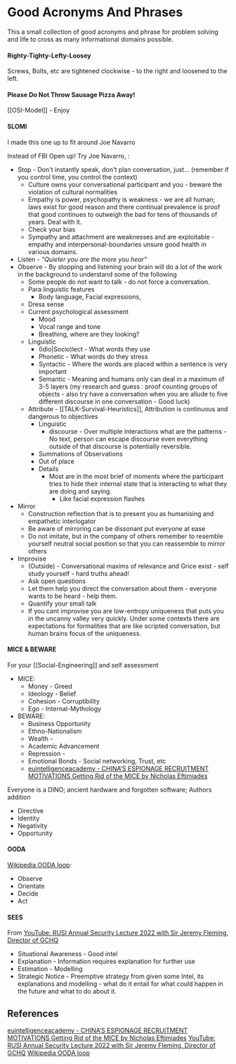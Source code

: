 # Good Acronyms And Phrases

This a small collection of good acronyms and phrase for problem solving and life to cross as many informational domains possible. 

#### Righty-Tighty-Lefty-Loosey

Screws, Bolts, etc are tightened clockwise - to the right and loosened to the left.

#### Please Do Not Throw Sausage Pizza Away!

[[OSI-Model]] - Enjoy

#### SLOMI

I made this one up to fit around Joe Navarro 

Instead of FBI Open up! Try Joe Navarro, :
- Stop - Don't instantly speak, don't plan conversation, just... (remember if you control time, you control the context)
	- Culture owns your conversational participant and you - beware the violation of cultural normalities   
	- Empathy is power, psychopathy is weakness - we are all human; laws exist for good reason and there continual prevalence is proof that good continues to outweigh the bad for tens of thousands of years. Deal with it.
	- Check your bias 
	- Sympathy and attachment are weaknesses  and are exploitable - empathy and interpersonal-boundaries unsure good health in various domains.
- Listen - *"Quieter you are the more you hear"*
- Observe - By stopping and listening your brain will do a lot of the work in the background to understand some of the following
	- Some people do not want to talk - do not force a conversation.
	- Para linguistic features
		- Body language, Facial expressions,
	- Dress sense
	- Current psychological assessment 
		- Mood 
		- Vocal range and tone
		- Breathing, where are they looking?
	- Linguistic
		- (Idio|Socio)lect - What words they use
		- Phonetic - What words do they stress
		- Syntactic - Where the words are placed within a sentence is very important
		- Semantic - Meaning and humans only can deal in a maximum of 3-5 layers (my research and guess : proof counting groups of objects - also try have a conversation when you are allude to five different discourse in one conversation - Good luck)   
	- Attribute - [[TALK-Survival-Heuristics]], Attribution is continuous and dangerous to objectives  
		- Linguistic
			- discourse - Over multiple interactions what are the patterns - No text, person can escape discourse even everything outside of that discourse is potentially reversible. 
		- Summations of Observations
		- Out of place
		- Details 
			- Most are in the most brief of moments where the participant tries to hide their internal state that is interacting to what they are doing and saying.
				- Like facial expression flashes
- Mirror 
	- Construction reflection that is to present you as humanising and empathetic interlogator
	- Be aware of mirroring can be dissonant put everyone at ease
	- Do not imitate, but in the company of others remember to resemble yourself neutral social position so that you can reassemble to mirror others 
- Improvise
	- (Outside) - Conversational maxims of relevance and Grice exist - self study yourself - hard truths ahead!  
	- Ask open questions
	- Let them help you direct the conversation about them - everyone wants to be heard - help them.
	- Quantify your small talk 
	- If you cant improvise you are low-entropy uniqueness that puts you in the uncanny valley very quickly. Under some contexts there are expectations for formalities that are like scripted conversation, but human brains focus of the uniqueness.


#### MICE & BEWARE

For your [[Social-Engineering]] and self assessment
- MICE:
	- Money - Greed
	- Ideology - Belief
	- Cohesion - Corruptibility 
	- Ego - Internal-Mythology
- BEWARE: 
	- Business Opportunity
	- Ethno-Nationalism
	- Wealth - 
	- Academic Advancement
	- Repression - 
	- Emotional Bonds - Social networking, Trust, etc 
	- [euintelligenceacademy - CHINA’S ESPIONAGE RECRUITMENT MOTIVATIONS Getting Rid of the MICE by Nicholas Eftimiades](https://www.euintelligenceacademy.eu/sites/eia/files/2023%201204%20EIA%20Paper%205.pdf)


Everyone is a DINO; ancient hardware and forgotten software; Authors addition
- Directive
- Identity
- Negativity
- Opportunity 

#### OODA

[Wikipedia OODA loop](https://en.wikipedia.org/wiki/OODA_loop):
- Observe
- Orientate
- Decide
- Act

#### SEES 

From [YouTube: RUSI Annual Security Lecture 2022 with Sir Jeremy Fleming, Director of GCHQ](https://www.youtube.com/watch?v=tp67D9WKpgE)
- Situational Awareness - Good intel 
- Explanation - Information requires explanation for further use 
- Estimation - Modelling 
- Strategic Notice - Preemptive strategy from given some Intel, its explanations and modelling - what do it entail for what could happen in the future and what to do about it.

## References

 [euintelligenceacademy - CHINA’S ESPIONAGE RECRUITMENT MOTIVATIONS Getting Rid of the MICE by Nicholas Eftimiades](https://www.euintelligenceacademy.eu/sites/eia/files/2023%201204%20EIA%20Paper%205.pdf)
 [YouTube: RUSI Annual Security Lecture 2022 with Sir Jeremy Fleming, Director of GCHQ](https://www.youtube.com/watch?v=tp67D9WKpgE)
 [Wikipedia OODA loop](https://en.wikipedia.org/wiki/OODA_loop)